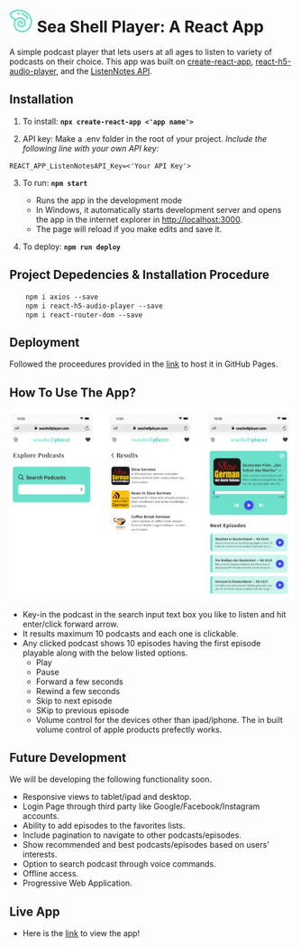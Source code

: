 # ![Sea Shell Player Logo](https://github.com/ktvprasaad/seashellplayer/blob/master/public/seashellicon.svg) Sea Shell Player: A React App

A simple podcast player that lets users at all ages to listen to variety of podcasts on their choice. This app was built on [create-react-app](https://create-react-app.dev/), [react-h5-audio-player](https://github.com/lhz516/react-h5-audio-player), and the [ListenNotes API](https://www.listennotes.com/api/).


## Installation

1. To install: **`npx create-react-app <'app name'>`**

2. API key: Make a .env folder in the root of your project. *Include the following line with your own API key:* 
```
REACT_APP_ListenNotesAPI_Key=<'Your API Key'>
```

3. To run: **`npm start`**
    * Runs the app in the development mode 
    * In Windows, it automatically starts development server and opens the app in the internet explorer in [http://localhost:3000](http://localhost:3000).
    * The page will reload if you make edits and save it.

4. To deploy: **`npm run deploy`**


## Project Depedencies & Installation Procedure
```
    npm i axios --save
    npm i react-h5-audio-player --save
    npm i react-router-dom --save
```


## Deployment

Followed the proceedures provided in the [link](https://create-react-app.dev/docs/deployment/#github-pages) to host it in GitHub Pages.


## How To Use The App?

![High Fidelity Wireframe](https://github.com/ktvprasaad/seashellplayer/blob/master/public/HFWireframes.png)
* Key-in the podcast in the search input text box you like to listen and hit enter/click forward arrow. 
* It results maximum 10 podcasts and each one is clickable.
* Any clicked podcast shows 10 episodes having the first episode playable along with the below listed options.
    * Play
    * Pause
    * Forward a few seconds
    * Rewind a few seconds
    * Skip to next episode
    * SKip to previous episode
    * Volume control for the devices other than ipad/iphone. The in built volume control of apple products prefectly works.


## Future Development
We will be developing the following functionality soon.

* Responsive views to tablet/ipad and desktop.
* Login Page through third party like Google/Facebook/Instagram accounts.
* Ability to add episodes to the favorites lists.
* Include pagination to navigate to other podcasts/episodes.
* Show recommended and best podcasts/episodes based on users' interests.
* Option to search podcast through voice commands.
* Offline access.
* Progressive Web Application.


## Live App
* Here is the [link](https://ktvprasaad.github.io/seashellplayer/) to view the app!